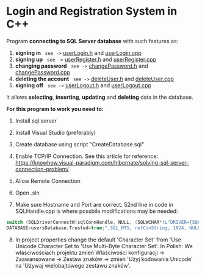 # Login and Registration System in C++
Program **connecting to SQL Server database** with such features as:

1. **signing in** ```  see -> ```
[userLogin.h](https://github.com/Tosiaalwayssmile/LoginAndRegistrationSystem/blob/main/userLogin.h) and
[userLogin.cpp](https://github.com/Tosiaalwayssmile/LoginAndRegistrationSystem/blob/main/userLogin.cpp)
2. **signing up** ```  see -> ```
[userRegister.h](https://github.com/Tosiaalwayssmile/LoginAndRegistrationSystem/blob/main/userRegister.h) and
[userRegister.cpp](https://github.com/Tosiaalwayssmile/LoginAndRegistrationSystem/blob/main/userRegister.cpp)
3. **changing password**  ```  see -> ```
[changePassword.h](https://github.com/Tosiaalwayssmile/LoginAndRegistrationSystem/blob/main/changePassword.h) and
[changePassword.cpp](https://github.com/Tosiaalwayssmile/LoginAndRegistrationSystem/blob/main/changePassword.cpp)
4. **deleting the account** ```  see -> ```
[deleteUser.h](https://github.com/Tosiaalwayssmile/LoginAndRegistrationSystem/blob/main/deleteUser.h) and
[deleteUser.cpp](https://github.com/Tosiaalwayssmile/LoginAndRegistrationSystem/blob/main/deleteUser.cpp)
5.  **signing off**  ```  see -> ```
[userLogout.h](https://github.com/Tosiaalwayssmile/LoginAndRegistrationSystem/blob/main/userLogout.h) and
[userLogout.cpp](https://github.com/Tosiaalwayssmile/LoginAndRegistrationSystem/blob/main/userLogout.cpp)

It allows **selecting**, **inserting**, **updating** and **deleting** data in the database.

**For this program to work you need to:**
1. Install sql server
2. Install Visual Studio (preferably)
3. Create database using script "CreateDatabase.sql"
4. Enable TCP/IP Connection. See this article for reference: https://knowhow.visual-paradigm.com/hibernate/solving-sql-server-connection-problem/
5. Allow Remote Connection
6. Open .sln

7. Make sure Hostname and Port are correct. 52nd line in code in SQLHandle.cpp is where possbile modifications may be needed: 
```C++
switch (SQLDriverConnectW(sqlConnHandle, NULL, (SQLWCHAR*)L"DRIVER={SQL Server};SERVER=localhost, 1433;
DATABASE=usersDatabase;Trusted=true;",SQL_NTS, retConString, 1024, NULL,   SQL_DRIVER_NOPROMPT))
```

8. In project properties change the default 'Character Set' from 'Use Unicode Character Set to 'Use Multi-Byte Character Set'. 
In Polish: We właściwościach projektu zmień Właściwości konfiguracji -> Zaawansowane -> Zestaw znaków -> zmień 'Użyj kodowania Unicode' na 'Używaj wielobajtowego zestawu znaków'.
